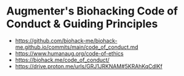 # Augmenter's Biohacking Code of Conduct & Guiding Principles

- https://github.com/biohack-me/biohack-me.github.io/commits/main/code_of_conduct.md
- https://www.humanaug.org/code-of-ethics
- https://biohack.me/code_of_conduct/
- https://drive.proton.me/urls/GRJ1JRKNAM#5KRAhKqCdlKf
